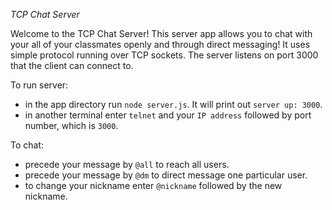 *TCP Chat Server*

Welcome to the TCP Chat Server! This server app allows you to chat with your all of your classmates openly and through direct messaging! It uses simple protocol running over TCP sockets. The server listens on port 3000 that the client can connect to.

To run server:

- in the app directory run ```node server.js```. It will print out ```server up: 3000```.
- in another terminal enter ```telnet``` and your ```IP address``` followed by port number, which is ```3000```.

To chat:

- precede your message by ```@all``` to reach all users.
- precede your message by ```@dm``` to direct message one particular user.
- to change your nickname enter ```@nickname``` followed by the new nickname.
